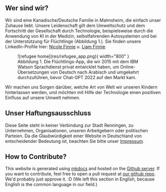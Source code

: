 ## Wer sind wir?

Wir sind eine Kanadische/Deutsche Familie in Malmsheim, die einfach unser Zuhause liebt. Unsere Leidenschaft gilt dem Umweltschutz und dem Fortschritt der Gesellschaft durch Technologie, beispielsweise durch die Anwendung von KI in der Medizin, selbstfahrenden Autosystemen und bei der Unterstützung für Flüchtlinge (Abbildung 1.). Sie finden unsere LinkedIn-Profile hier: [Nicole Finnie](https://www.linkedin.com/in/nicolefinnie/) u. [Liam Finnie](https://www.linkedin.com/in/jliamfinnie/).

<figure markdown>
  ![refugee home](res/refugee_app.png){ width="800" }
  <figcaption>Abbildung 1. Die Flüchtlings-App, die wir 2015 mit dem IBM Watson Sprachdienst privat entwicklet haben, um Online-Übersetzungen von Deutsch nach Arabisch und umgekehrt durchzuführen, bevor Chat-GPT 2022 auf den Markt kam. </figcaption>
</figure>

Wir machen uns Sorgen darüber, welche Art von Welt wir unseren Kindern hinterlassen werden, und möchten mit Hilfe der Technologie einen positiven Einfluss auf unsere Umwelt nehmen.

## Unser Haftungsausschluss 

Diese Seite steht in keiner Verbindung zur Stadt Renningen, zu Unternehmen, Organisationen, unseren Arbeitgebern oder politischen Parteien. Da die Glaubwürdigkeit einer Website in Deutschland von entscheidender Bedeutung ist, beachten Sie bitte unser [Impressum](impressum.md).

## How to Contribute?

This website is generated using [mkdocs](https://www.mkdocs.org/) and hosted on the [Github server](https://github.com/). If you want to contribute, feel free to open a pull request at [our github repo](https://github.com/nicolefinnie/we-care-renningen). We'd probably just approve it. :D
(We left this section in English, because English is the common language in our field.)
